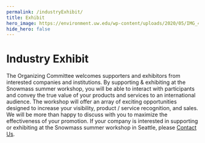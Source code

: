 ```yaml
---
permalink: /industryExhibit/
title: Exhibit
hero_image: https://environment.uw.edu/wp-content/uploads/2020/05/IMG_4310-1536x1024.jpg
hide_hero: false
---
```


# Industry Exhibit 

The Organizing Committee welcomes supporters and exhibitors from interested companies and institutions. By supporting & exhibiting at the Snowmass summer workshop, you will be able to interact with participants and convey the true value of your products and services to an international audience. The workshop will offer an array of exciting opportunities designed to increase your visibility, product / service recognition, and sales. We will be more than happy to discuss with you to maximize the effectiveness of your promotion. If your company is interested in supporting or exhibiting at the Snowmass summer workshop in Seattle, please [Contact Us](snowmass-loc2022@uw.edu).

